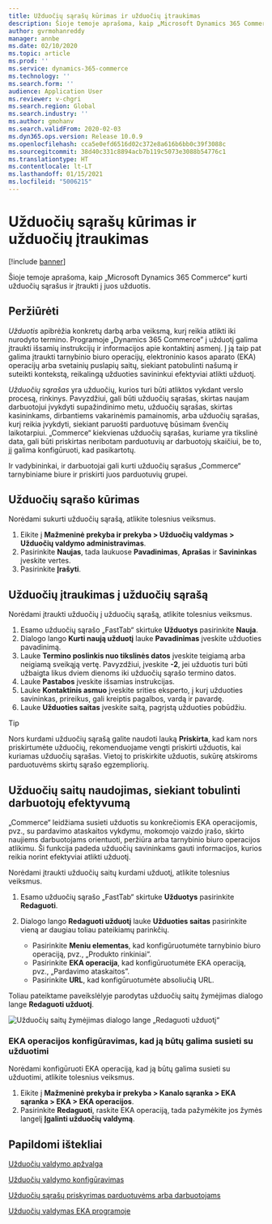 ```yaml
---
title: Užduočių sąrašų kūrimas ir užduočių įtraukimas
description: Šioje temoje aprašoma, kaip „Microsoft Dynamics 365 Commerce“ kurti užduočių sąrašus ir įtraukti į juos užduotis.
author: gvrmohanreddy
manager: annbe
ms.date: 02/10/2020
ms.topic: article
ms.prod: ''
ms.service: dynamics-365-commerce
ms.technology: ''
ms.search.form: ''
audience: Application User
ms.reviewer: v-chgri
ms.search.region: Global
ms.search.industry: ''
ms.author: gmohanv
ms.search.validFrom: 2020-02-03
ms.dyn365.ops.version: Release 10.0.9
ms.openlocfilehash: cca5e0efd6516d02c372e8a616b6bb0c39f3088c
ms.sourcegitcommit: 38d40c331c8894acb7b119c5073e3088b54776c1
ms.translationtype: HT
ms.contentlocale: lt-LT
ms.lasthandoff: 01/15/2021
ms.locfileid: "5006215"
---
```

# <a name="create-task-lists-and-add-tasks"></a>Užduočių sąrašų kūrimas ir užduočių įtraukimas

[!include [banner](includes/banner.md)]

Šioje temoje aprašoma, kaip „Microsoft Dynamics 365 Commerce“ kurti užduočių sąrašus ir įtraukti į juos užduotis.

## <a name="overview"></a>Peržiūrėti

*Užduotis* apibrėžia konkretų darbą arba veiksmą, kurį reikia atlikti iki nurodyto termino. Programoje „Dynamics 365 Commerce” į užduotį galima įtraukti išsamių instrukcijų ir informacijos apie kontaktinį asmenį. Į ją taip pat galima įtraukti tarnybinio biuro operacijų, elektroninio kasos aparato (EKA) operacijų arba svetainių puslapių saitų, siekiant patobulinti našumą ir suteikti kontekstą, reikalingą užduoties savininkui efektyviai atlikti užduotį.

*Užduočių sąrašas* yra užduočių, kurios turi būti atliktos vykdant verslo procesą, rinkinys. Pavyzdžiui, gali būti užduočių sąrašas, skirtas naujam darbuotojui įvykdyti supažindinimo metu, užduočių sąrašas, skirtas kasininkams, dirbantiems vakarinėmis pamainomis, arba užduočių sąrašas, kurį reikia įvykdyti, siekiant paruošti parduotuvę būsimam švenčių laikotarpiui. „Commerce“ kiekvienas užduočių sąrašas, kuriame yra tikslinė data, gali būti priskirtas neribotam parduotuvių ar darbuotojų skaičiui, be to, jį galima konfigūruoti, kad pasikartotų.

Ir vadybininkai, ir darbuotojai gali kurti užduočių sąrašus „Commerce“ tarnybiniame biure ir priskirti juos parduotuvių grupei.

## <a name="create-a-task-list"></a>Užduočių sąrašo kūrimas

Norėdami sukurti užduočių sąrašą, atlikite tolesnius veiksmus.

1. Eikite į **Mažmeninė prekyba ir prekyba \> Užduočių valdymas \> Užduočių valdymo administravimas**.
1. Pasirinkite **Naujas**, tada laukuose **Pavadinimas**, **Aprašas** ir **Savininkas** įveskite vertes.
1. Pasirinkite **Įrašyti**.

## <a name="add-tasks-to-a-task-list"></a>Užduočių įtraukimas į užduočių sąrašą

Norėdami įtraukti užduočių į užduočių sąrašą, atlikite tolesnius veiksmus.
 
1. Esamo užduočių sąrašo „FastTab“ skirtuke **Užduotys** pasirinkite **Nauja**.
1. Dialogo lango **Kurti naują užduotį** lauke **Pavadinimas** įveskite užduoties pavadinimą.
1. Lauke **Termino poslinkis nuo tikslinės datos** įveskite teigiamą arba neigiamą sveikąją vertę. Pavyzdžiui, įveskite **-2**, jei užduotis turi būti užbaigta likus dviem dienoms iki užduočių sąrašo termino datos.
1. Lauke **Pastabos** įveskite išsamias instrukcijas.
1. Lauke **Kontaktinis asmuo** įveskite srities eksperto, į kurį užduoties savininkas, prireikus, gali kreiptis pagalbos, vardą ir pavardę.
1. Lauke **Užduoties saitas** įveskite saitą, pagrįstą užduoties pobūdžiu.

> [!TIP]
> Nors kurdami užduočių sąrašą galite naudoti lauką **Priskirta**, kad kam nors priskirtumėte užduočių, rekomenduojame vengti priskirti užduotis, kai kuriamas užduočių sąrašas. Vietoj to priskirkite užduotis, sukūrę atskiroms parduotuvėms skirtų sąrašo egzempliorių.

## <a name="use-task-links-to-help-improve-worker-productivity"></a>Užduočių saitų naudojimas, siekiant tobulinti darbuotojų efektyvumą

„Commerce“ leidžiama susieti užduotis su konkrečiomis EKA operacijomis, pvz., su pardavimo ataskaitos vykdymu, mokomojo vaizdo įrašo, skirto naujiems darbuotojams orientuoti, peržiūra arba tarnybinio biuro operacijos atlikimu. Ši funkcija padeda užduočių savininkams gauti informacijos, kurios reikia norint efektyviai atlikti užduotį.

Norėdami įtraukti užduočių saitų kurdami užduotį, atlikite tolesnius veiksmus.

1. Esamo užduočių sąrašo „FastTab“ skirtuke **Užduotys** pasirinkite **Redaguoti**.
1. Dialogo lango **Redaguoti užduotį** lauke **Užduoties saitas** pasirinkite vieną ar daugiau toliau pateikiamų parinkčių.

    - Pasirinkite **Meniu elementas**, kad konfigūruotumėte tarnybinio biuro operaciją, pvz., „Produkto rinkiniai“.
    - Pasirinkite **EKA operacija**, kad konfigūruotumėte EKA operaciją, pvz., „Pardavimo ataskaitos”.
    - Pasirinkite **URL**, kad konfigūruotumėte absoliučią URL.

Toliau pateiktame paveikslėlyje parodytas užduočių saitų žymėjimas dialogo lange **Redaguoti užduotį**.

![Užduočių saitų žymėjimas dialogo lange „Redaguoti užduotį“](media/HQ-POS-Tasks-Linking.png)

### <a name="configure-a-pos-operation-so-that-it-can-be-linked-to-a-task"></a>EKA operacijos konfigūravimas, kad ją būtų galima susieti su užduotimi

Norėdami konfigūruoti EKA operaciją, kad ją būtų galima susieti su užduotimi, atlikite tolesnius veiksmus.

1. Eikite į **Mažmeninė prekyba ir prekyba \> Kanalo sąranka \> EKA sąranka \> EKA \> EKA operacijos**.
1. Pasirinkite **Redaguoti**, raskite EKA operaciją, tada pažymėkite jos žymės langelį **Įgalinti užduočių valdymą**.

## <a name="additional-resources"></a>Papildomi ištekliai

[Užduočių valdymo apžvalga](task-mgmt-overview.md)

[Užduočių valdymo konfigūravimas](task-mgmt-configure.md)

[Užduočių sąrašų priskyrimas parduotuvėms arba darbuotojams](task-mgmt-assign-lists.md)

[Užduočių valdymas EKA programoje](task-mgmt-POS.md)
